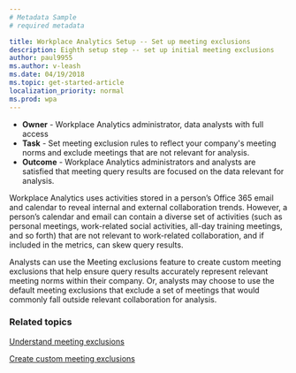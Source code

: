 ```yaml
---
# Metadata Sample
# required metadata

title: Workplace Analytics Setup -- Set up meeting exclusions
description: Eighth setup step -- set up initial meeting exclusions
author: paul9955
ms.author: v-leash
ms.date: 04/19/2018
ms.topic: get-started-article
localization_priority: normal 
ms.prod: wpa
---
```


* **Owner** - Workplace Analytics administrator, data analysts with full access
* **Task** - Set meeting exclusion rules to reflect your company's meeting norms and exclude meetings that are not relevant for analysis.  
* **Outcome** - Workplace Analytics administrators and analysts are satisfied that meeting query results are focused on the data relevant for analysis.

Workplace Analytics uses activities stored in a person’s Office 365 email and calendar to reveal internal and external collaboration trends. However, a person’s calendar and email can contain a diverse set of activities (such as personal meetings, work-related social activities, all-day training meetings, and so forth) that are not relevant to work-related collaboration, and if included in the metrics, can skew query results.

Analysts can use the Meeting exclusions feature to create custom meeting exclusions that help ensure query results accurately represent relevant meeting norms within their company. Or, analysts may choose to use the default meeting exclusions that exclude a set of meetings that would commonly fall outside relevant collaboration for analysis.

### Related topics

[Understand meeting exclusions](../Use/Understand-meeting-exclusions.md)

[Create custom meeting exclusions](../Use/Create-custom-meeting-exclusions-rules.md)